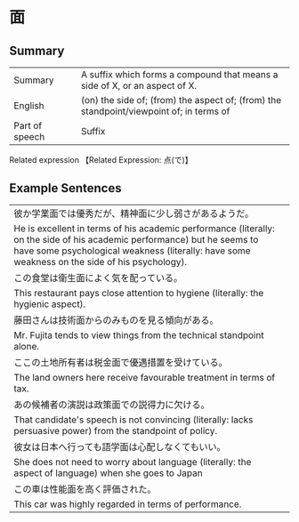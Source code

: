 # 面

## Summary

<table><tr>   <td>Summary<td>   <td>A suffix which forms a compound that means a side of X, or an aspect of X.</td><tr><tr>   <td>English<td>   <td>(on) the side of; (from) the aspect of; (from) the standpoint/viewpoint of; in terms of</td><tr><tr>   <td>Part of speech<td>   <td>Suffix</td><tr></table><tr>   <td>Related expression<td>   <td>【Related Expression: 点(で)】</td><tr></table></table>

## Example Sentences

<table><tr><td>彼か学業面では優秀だが、精神面に少し弱さがあるようだ。<td><tr><tr><td>He is excellent in terms of his academic performance (literally: on the side of his academic performance) but he seems to have some psychological weakness (literally: have some weakness on the side of his psychology).<td><tr><tr><td>この食堂は衛生面によく気を配っている。<td><tr><tr><td>This restaurant pays close attention to hygiene (literally: the hygienic aspect).<td><tr><tr><td>藤田さんは技術面からのみものを見る傾向がある。<td><tr><tr><td>Mr. Fujita tends to view things from the technical standpoint alone.<td><tr><tr><td>ここの土地所有者は税金面で優遇措置を受けている。<td><tr><tr><td>The land owners here receive favourable treatment in terms of tax.<td><tr><tr><td>あの候補者の演説は政策面での説得力に欠ける。<td><tr><tr><td>That candidate's speech is not convincing (literally: lacks persuasive power) from the standpoint of policy.<td><tr><tr><td>彼女は日本へ行っても語学面は心配しなくてもいい。<td><tr><tr><td>She does not need to worry about language (literally: the aspect of language) when she goes to Japan<td><tr><tr><td>この車は性能面を高く評価された。<td><tr><tr><td>This car was highly regarded in terms of performance.<td><tr></table>

